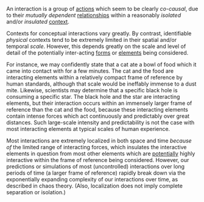 An interaction is a group of [actions](https://github.com/gcassel/Modular-Organization-Terminology/blob/master/terms/action.md) which seem to be clearly *co-causal*, due to their *mutually dependent* [relationships](https://github.com/gcassel/Modular-Organization-Terminology/blob/master/terms/relationship.md) within a reasonably *isolated* and/or *insulated* [context](https://github.com/gcassel/Modular-Organization-Terminology/blob/master/terms/context.md).
 
Contexts for conceptual interactions vary greatly.   By contrast, identifiable *physical* contexts tend to be extremely limited in their spatial and/or temporal *scale*.  However, this depends greatly on the scale and level of detail of the potentially inter-acting [forms](https://github.com/gcassel/Modular-Organization-Terminology/blob/master/terms/form.md) or [elements](https://github.com/gcassel/Modular-Organization-Terminology/blob/master/terms/element.md) being considered.  
 
For instance, we may confidently state that a cat ate a bowl of food which it came into contact with for a few minutes.  The cat and the food are interacting elements within a relatively compact frame of reference by human standards, although that scale would be ineffably immense to a dust mite.  Likewise, scientists may determine that a specific black hole is consuming a specific star.  The  black hole and the star are interacting elements, but their interaction occurs within an immensely larger frame of reference than the cat and the food, because these interacting elements contain intense forces which act continuously and predictably over great distances.   Such large-scale intensity and predictability is not the case with most interacting elements at typical scales of human experience.  
 
Most interactions are extremely localized in both space and time *because of* the limited range of interacting forces, which insulates the interactive elements in question from most other elements which are [potentially](https://github.com/gcassel/Modular-Organization-Terminology/blob/master/terms/potential.md) highly interactive within the frame of reference being considered.  However, our predictions or simulations of most (uncontrolled) interactions over long periods of time (a larger frame of reference) rapidly break down via the exponentially expanding complexity of our interactions over time, as described in chaos theory.   (Also, localization does not imply complete separation or isolation.)
